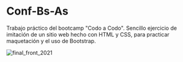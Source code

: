 # Conf-Bs-As
Trabajo práctico del bootcamp "Codo a Codo". Sencillo ejercicio de imitación de un sitio web hecho con HTML y CSS, para practicar maquetación y el uso de Bootstrap.

![final_front_2021](https://user-images.githubusercontent.com/100479971/191152088-8203bcd8-1141-498c-a9d5-ff8a0118fa90.jpg)
